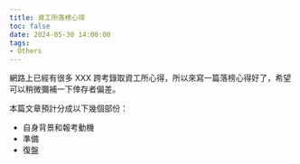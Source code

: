 ```yaml
---
title: 資工所落榜心得
toc: false
date: 2024-05-30 14:00:00
tags:
- Others
---
```


網路上已經有很多 XXX 跨考錄取資工所心得，所以來寫一篇落榜心得好了，希望可以稍微彌補一下倖存者偏差。

<!-- more -->

本篇文章預計分成以下幾個部份：

- 自身背景和報考動機
- 準備
- 復盤

